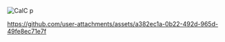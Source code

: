  ![CalC p](https://github.com/user-attachments/assets/21992d77-e4ab-4e26-a941-abbcc4f44988)



https://github.com/user-attachments/assets/a382ec1a-0b22-492d-965d-49fe8ec71e7f


